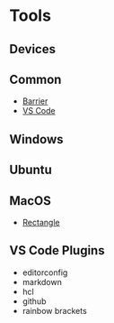 # Tools

## Devices

## Common

- [Barrier](https://github.com/debauchee/barrier)
- [VS Code](https://code.visualstudio.com/)

## Windows

## Ubuntu

## MacOS

- [Rectangle](https://rectangleapp.com/)

## VS Code Plugins

- editorconfig
- markdown
- hcl
- github
- rainbow brackets